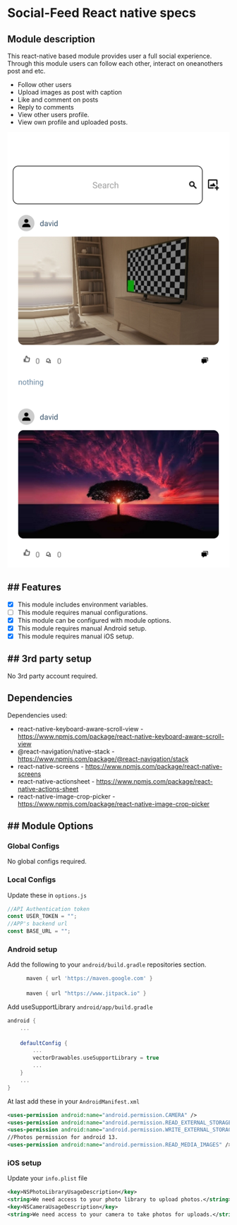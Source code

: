 # Social-Feed React native specs

## Module description

This react-native based module provides user a full social experience. Through this module users can follow each other, interact on oneanothers post and etc.

- Follow other users
- Upload images as post with caption
- Like and comment on posts
- Reply to comments
- View other users profile.
- View own profile and uploaded posts.

![image](https://raw.githubusercontent.com/crowdbotics/modules/a895d3a9241637125ea20c708306df6e05b02685/modules/social-feed/preview.png)

## ## Features

- [x] This module includes environment variables.
- [ ] This module requires manual configurations.
- [x] This module can be configured with module options.
- [x] This module requires manual Android setup.
- [x] This module requires manual iOS setup.

## ## 3rd party setup

No 3rd party account required.

## Dependencies

Dependencies used:

- react-native-keyboard-aware-scroll-view - https://www.npmjs.com/package/react-native-keyboard-aware-scroll-view
- @react-navigation/native-stack - https://www.npmjs.com/package/@react-navigation/stack
- react-native-screens - https://www.npmjs.com/package/react-native-screens
- react-native-actionsheet - https://www.npmjs.com/package/react-native-actions-sheet
- react-native-image-crop-picker - https://www.npmjs.com/package/react-native-image-crop-picker

## ## Module Options

### Global Configs

No global configs required.

### Local Configs

Update these in `options.js`

```js
//API Authentication token
const USER_TOKEN = "";
//APP's backend url
const BASE_URL = "";
```

### Android setup

Add the following to your `android/build.gradle` repositories section.

```gradle
      maven { url 'https://maven.google.com' }

      maven { url "https://www.jitpack.io" }
```

Add useSupportLibrary `android/app/build.gradle`

```gradle
android {
    ...

    defaultConfig {
        ...
        vectorDrawables.useSupportLibrary = true
        ...
    }
    ...
}
```

At last add these in your `AndroidManifest.xml`

```xml
<uses-permission android:name="android.permission.CAMERA" />
<uses-permission android:name="android.permission.READ_EXTERNAL_STORAGE" />
<uses-permission android:name="android.permission.WRITE_EXTERNAL_STORAGE" />
//Photos permission for android 13.
<uses-permission android:name="android.permission.READ_MEDIA_IMAGES" />
```


### iOS setup

Update your `info.plist` file

```xml
<key>NSPhotoLibraryUsageDescription</key>
<string>We need access to your photo library to upload photos.</string>
<key>NSCameraUsageDescription</key>
<string>We need access to your camera to take photos for uploads.</string>
```
